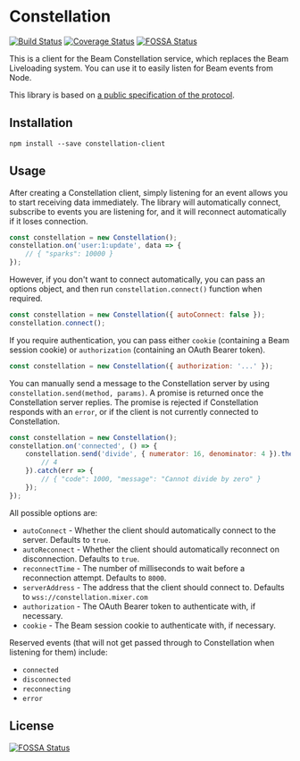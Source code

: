 # Constellation

[![Build Status](https://travis-ci.org/StreamJar/Constellation.svg?branch=master)](https://travis-ci.org/StreamJar/Constellation) [![Coverage Status](https://coveralls.io/repos/github/StreamJar/Constellation/badge.svg?branch=master)](https://coveralls.io/github/StreamJar/Constellation?branch=master)[![FOSSA Status](https://app.fossa.io/api/projects/git%2Bgithub.com%2FStreamJar%2FConstellation.svg?type=shield)](https://app.fossa.io/projects/git%2Bgithub.com%2FStreamJar%2FConstellation?ref=badge_shield)


This is a client for the Beam Constellation service, which replaces the Beam Liveloading system. You can use it to easily listen for Beam events from Node.

This library is based on [a public specification of the protocol](https://dev.beam.pro/reference/liveloading/constellation.pdf).

## Installation

```
npm install --save constellation-client
```

## Usage

After creating a Constellation client, simply listening for an event allows you to start receiving data immediately. The library will automatically connect, subscribe to events you are listening for, and it will reconnect automatically if it loses connection.

```js
const constellation = new Constellation();
constellation.on('user:1:update', data => {
	// { "sparks": 10000 }
});
```

However, if you don't want to connect automatically, you can pass an options object, and then run `constellation.connect()` function when required.

```js
const constellation = new Constellation({ autoConnect: false });
constellation.connect();
```

If you require authentication, you can pass either `cookie` (containing a Beam session cookie) or `authorization` (containing an OAuth Bearer token).

```js
const constellation = new Constellation({ authorization: '...' });
```

You can manually send a message to the Constellation server by using `constellation.send(method, params)`. A promise is returned once the Constellation server replies. The promise is rejected if Constellation responds with an `error`, or if the client is not currently connected to Constellation.

```js
const constellation = new Constellation();
constellation.on('connected', () => {
	constellation.send('divide', { numerator: 16, denominator: 4 }).then(res => {
		// 4
	}).catch(err => {
		// { "code": 1000, "message": "Cannot divide by zero" }
	});
});
```

All possible options are:

- `autoConnect` - Whether the client should automatically connect to the server. Defaults to `true`.
- `autoReconnect` - Whether the client should automatically reconnect on disconnection. Defaults to `true`.
- `reconnectTime` - The number of milliseconds to wait before a reconnection attempt. Defaults to `8000`.
- `serverAddress` - The address that the client should connect to. Defaults to `wss://constellation.mixer.com`
- `authorization` - The OAuth Bearer token to authenticate with, if necessary.
- `cookie` - The Beam session cookie to authenticate with, if necessary.

Reserved events (that will not get passed through to Constellation when listening for them) include:

- `connected`
- `disconnected`
- `reconnecting`
- `error`

## License
[![FOSSA Status](https://app.fossa.io/api/projects/git%2Bgithub.com%2FStreamJar%2FConstellation.svg?type=large)](https://app.fossa.io/projects/git%2Bgithub.com%2FStreamJar%2FConstellation?ref=badge_large)
